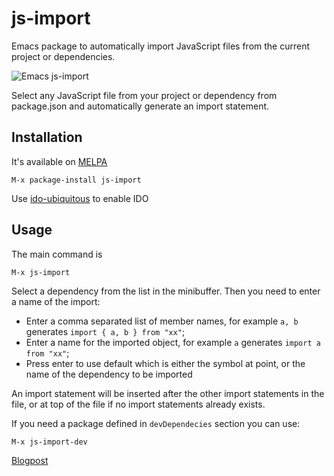# js-import
Emacs package to automatically import JavaScript files from the current project or dependencies.

![Emacs js-import](https://jakoblind.github.io/img/jsimportnew.gif)

Select any JavaScript file from your project or dependency from package.json and automatically generate an import statement.

## Installation
It's available on [MELPA](https://melpa.org/)

```
M-x package-install js-import
```

Use [ido-ubiquitous](https://github.com/DarwinAwardWinner/ido-ubiquitous) to enable IDO

## Usage

The main command is

```
M-x js-import
```

Select a dependency from the list in the minibuffer. Then you need to enter a name of the import:
- Enter a comma separated list of member names, for example `a, b` generates `import { a, b } from "xx"`;
- Enter a name for the imported object, for example `a` generates `import a from "xx"`;
- Press enter to use default which is either the symbol at point, or the name of the dependency to be imported

An import statement will be inserted after the other import statements in the file, or at top of the file if no import statements already exists.

If you need a package defined in `devDependecies` section you can use:

```
M-x js-import-dev
```

[Blogpost](https://jakoblind.github.io/emacs/javascript/2016/10/16/automatically-import-js-files-from-you-project.html)

